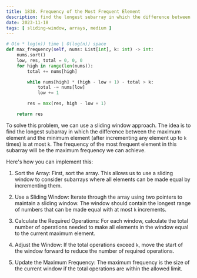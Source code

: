 ```yaml
---
title: 1838. Frequency of the Most Frequent Element
description: find the longest subarray in which the difference between the max and min
date: 2023-11-18
tags: [ sliding-window, arrays, medium ]
---
```


```python
# O(n * log(n)) time | O(log(n)) space
def max_frequency(self, nums: List[int], k: int) -> int:
    nums.sort()
    low, res, total = 0, 0, 0
    for high in range(len(nums)):
        total += nums[high]

        while nums[high] * (high - low + 1) - total > k:
            total -= nums[low]
            low += 1

        res = max(res, high - low + 1)

    return res
```

To solve this problem, we can use a sliding window approach. The idea is to find the longest subarray in which the
difference between the maximum element and the minimum element (after incrementing any element up to `k` times) is at
most `k`. The frequency of the most frequent element in this subarray will be the maximum frequency we can achieve.

Here's how you can implement this:

1) Sort the Array: First, sort the array. This allows us to use a sliding window to consider subarrays where all
   elements can be made equal by incrementing them.

2) Use a Sliding Window: Iterate through the array using two pointers to maintain a sliding window. The window should
   contain the longest range of numbers that can be made equal with at most `k` increments.

3) Calculate the Required Operations: For each window, calculate the total number of operations needed to make all
   elements in the window equal to the current maximum element.

4) Adjust the Window: If the total operations exceed `k`, move the start of the window forward to reduce the number of
   required operations.

5) Update the Maximum Frequency: The maximum frequency is the size of the current window if the total operations are
   within the allowed limit.